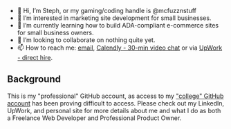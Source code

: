 - 👋 Hi, I’m Steph, or my gaming/coding handle is @mcfuzznstuff
- 👀 I’m interested in marketing site development for small businesses.
- 🌱 I’m currently learning how to build ADA-compliant e-commerce sites for small business owners.
- 💞️ I’m looking to collaborate on nothing quite yet.
- 📫 How to reach me: [email](stephanie@thestephaniemiranda.com), [Calendly - 30-min video chat](https://calendly.com/stephanie-4lq/30min) or via [UpWork - direct hire]([url](https://www.upwork.com/freelancers/~015c0bcdf0e6184ccf)).

<!---
mcfuzznstuff/mcfuzznstuff is a ✨ special ✨ repository because its `README.md` (this file) appears on your GitHub profile.
You can click the Preview link to take a look at your changes.
--->

## Background

This is my "professional" GitHub account, as access to my ["college" GitHub account](https://github.com/stephanieMiranda) has been proving difficult to access. Please check out my LinkedIn, UpWork, and personal site for more details about me and what I do as both a Freelance Web Developer and Professional Product Owner.
